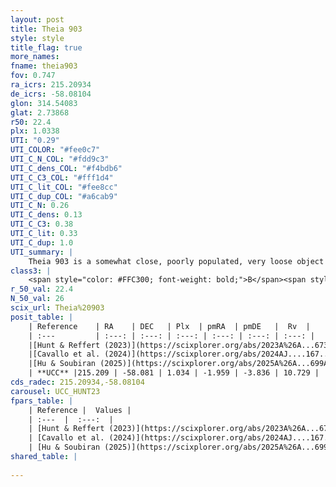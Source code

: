 ```yaml
---
layout: post
title: Theia 903
style: style
title_flag: true
more_names: 
fname: theia903
fov: 0.747
ra_icrs: 215.20934
de_icrs: -58.08104
glon: 314.54083
glat: 2.73868
r50: 22.4
plx: 1.0338
UTI: "0.29"
UTI_COLOR: "#fee0c7"
UTI_C_N_COL: "#fdd9c3"
UTI_C_dens_COL: "#f4bdb6"
UTI_C_C3_COL: "#fff1d4"
UTI_C_lit_COL: "#fee8cc"
UTI_C_dup_COL: "#a6cab9"
UTI_C_N: 0.26
UTI_C_dens: 0.13
UTI_C_C3: 0.38
UTI_C_lit: 0.33
UTI_C_dup: 1.0
UTI_summary: |
    Theia 903 is a somewhat close, poorly populated, very loose object of low C3 quality. It was recently reported in the literature.
class3: |
    <span style="color: #FFC300; font-weight: bold;">B</span><span style="color: red; font-weight: bold;">C</span>
r_50_val: 22.4
N_50_val: 26
scix_url: Theia%20903
posit_table: |
    | Reference    | RA    | DEC   | Plx  | pmRA  | pmDE   |  Rv  |
    | :---         | :---: | :---: | :---: | :---: | :---: | :---: |
    |[Hunt & Reffert (2023)](https://scixplorer.org/abs/2023A%26A...673A.114H) | 215.242 | -58.075 | 1.026 | -1.915 | -3.793 | 4.476 |
    |[Cavallo et al. (2024)](https://scixplorer.org/abs/2024AJ....167...12C) | 214.914 | -58.021 | 1.029 | -- | -- | -- |
    |[Hu & Soubiran (2025)](https://scixplorer.org/abs/2025A%26A...699A.246H) | 214.915 | -58.021 | -- | -- | -- | -- |
    | **UCC** |215.209 | -58.081 | 1.034 | -1.959 | -3.836 | 10.729 | 
cds_radec: 215.20934,-58.08104
carousel: UCC_HUNT23
fpars_table: |
    | Reference |  Values |
    | :---  |  :---:  |
    | [Hunt & Reffert (2023)](https://scixplorer.org/abs/2023A%26A...673A.114H) | `AV50=0.798, diffAV50=1.357, MOD50=9.807, logAge50=8.054` |
    | [Cavallo et al. (2024)](https://scixplorer.org/abs/2024AJ....167...12C) | `AV50=1.35, dMod50=9.71, logAge50=8.77, [Fe/H]50=-0.71` |
    | [Hu & Soubiran (2025)](https://scixplorer.org/abs/2025A%26A...699A.246H) | `MA22=-0.25, MA23f=-0.13, MZ23=-0.2, MK24=-0.09, MF24=-0.18` |
shared_table: |
    
---
```

